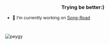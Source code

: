 <h3 align="center">Trying be better:)</h3>

- 🔭 I’m currently working on [Song-Road](https://github.com/Peygy/Song-Road)
<br>

<p><img align="center" src="https://github-readme-stats.vercel.app/api/top-langs?username=peygy&show_icons=true&theme=dark&locale=en&layout=compact" alt="peygy" /></p>
